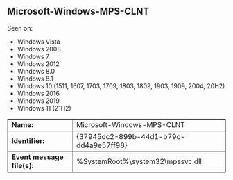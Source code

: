 ## Microsoft-Windows-MPS-CLNT

Seen on:
* Windows Vista
* Windows 2008
* Windows 7
* Windows 2012
* Windows 8.0
* Windows 8.1
* Windows 10 (1511, 1607, 1703, 1709, 1803, 1809, 1903, 1909, 2004, 20H2)
* Windows 2016
* Windows 2019
* Windows 11 (21H2)

<table border="1" class="docutils">
  <tbody>
    <tr>
      <td><b>Name:</b></td>
      <td>Microsoft-Windows-MPS-CLNT</td>
    </tr>
    <tr>
      <td><b>Identifier:</b></td>
      <td>{37945dc2-899b-44d1-b79c-dd4a9e57ff98}</td>
    </tr>
    <tr>
      <td><b>Event message file(s):</b></td>
      <td>%SystemRoot%\system32\mpssvc.dll</td>
    </tr>
  </tbody>
</table>

&nbsp;

